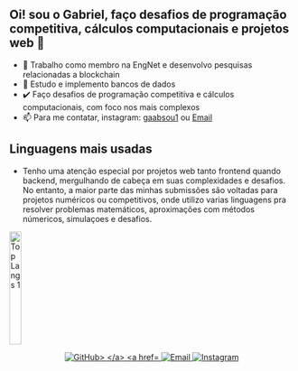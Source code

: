 ## Oi! sou o Gabriel, faço desafios de programação competitiva, cálculos computacionais e projetos web 👋

- 🔭 Trabalho como membro na EngNet e desenvolvo pesquisas relacionadas a blockchain
- 🌱 Estudo e implemento bancos de dados 
- ✔️ Faço desafios de programação competitiva e cálculos computacionais, com foco nos mais complexos
- 📫 Para me contatar, instagram: [gaabsou1](https://www.instagram.com/gaabsou1/) ou [Email](mailto:desousa054@gmail.com) 

## Linguagens mais usadas
- Tenho uma atenção especial por projetos web tanto frontend quando backend, mergulhando de cabeça em suas complexidades e desafios. No entanto, a maior parte das minhas submissões são voltadas para projetos numéricos ou competitivos, onde utilizo varias linguagens pra resolver problemas matemáticos, aproximações com métodos númericos, simulaçoes e desafios.
  
<div style="display: flex; gap: 200%;">
    <img src="https://github-readme-stats.vercel.app/api/top-langs/?username=GabD-S&layout=compact" alt="Top Langs 1" style="height: 200px; width: 48%;"/>
    <img src="https://github-readme-stats.vercel.app/api/top-langs/?username=GabD-S&hide_progress=true" alt="Top Langs 2" style="height: 200px; width: 48%;"/>
</div>
<p align="center">
  <a href="https://github.com/GabD-S" target="_blank">
    <img src="https://img.shields.io/badge/GitHub-181717?style=for-the-badge&logo=github&logoColor=white" alt="GitHub>
  </a>
      
  <a href="mailto:desousa054@gmail.com" target="_blank">
    <img src="https://img.shields.io/badge/Email-D14836?style=for-the-badge&logo=gmail&logoColor=white" alt="Email">
  </a>
  
  <a href="https://www.instagram.com/gaabsou1/" target="_blank">
    <img src="https://img.shields.io/badge/Instagram-E4405F?style=for-the-badge&logo=instagram&logoColor=white" alt="Instagram">
  </a>
</p>

